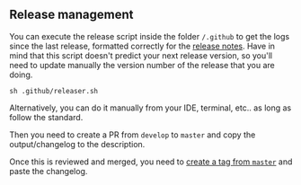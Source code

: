 ## Release management

You can execute the release script inside the folder `/.github` to get the logs since the last release, formatted correctly for the [release notes](https://github.com/comicrelief/campaign/releases). Have in mind that this script doesn't predict your next release version, so you'll need to update manually the version number of the release that you are doing.

```
sh .github/releaser.sh
```

Alternatively, you can do it manually from your IDE, terminal, etc.. as long as follow the standard.

Then you need to create a PR from `develop` to `master` and copy the output/changelog to the description.

Once this is reviewed and merged, you need to [create a tag from `master`](https://github.com/comicrelief/campaign/releases) and paste the changelog.
